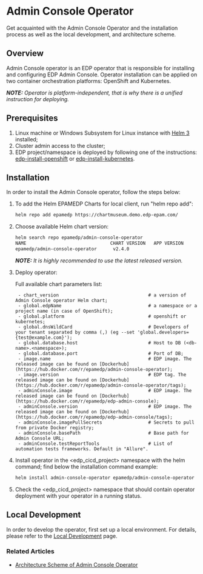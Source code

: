 # Admin Console Operator

Get acquainted with the Admin Console Operator and the installation process as well as the local development, 
and architecture scheme.

## Overview

Admin Console operator is an EDP operator that is responsible for installing and configuring EDP Admin Console. 
Operator installation can be applied on two container orchestration platforms: OpenShift and Kubernetes.

_**NOTE:** Operator is platform-independent, that is why there is a unified instruction for deploying._

## Prerequisites
1. Linux machine or Windows Subsystem for Linux instance with [Helm 3](https://helm.sh/docs/intro/install/) installed;
2. Cluster admin access to the cluster;
3. EDP project/namespace is deployed by following one of the instructions: [edp-install-openshift](https://github.com/epmd-edp/edp-install/blob/release/2.4/documentation/openshift_install_edp.md#edp-project) or [edp-install-kubernetes](https://github.com/epmd-edp/edp-install/blob/release/2.4/documentation/kubernetes_install_edp.md#edp-namespace).

## Installation
In order to install the Admin Console operator, follow the steps below:

1. To add the Helm EPAMEDP Charts for local client, run "helm repo add":
     ```bash
     helm repo add epamedp https://chartmuseum.demo.edp-epam.com/
     ```
2. Choose available Helm chart version:
     ```bash
     helm search repo epamedp/admin-console-operator
     NAME                               CHART VERSION   APP VERSION     DESCRIPTION
     epamedp/admin-console-operator      v2.4.0                          Helm chart for Golang application/service deplo...
     ```
  
    _**NOTE:** It is highly recommended to use the latest released version._

3. Deploy operator:

   Full available chart parameters list:
   ```
    - chart_version                                 # a version of Admin Console operator Helm chart;
    - global.edpName                                # a namespace or a project name (in case of OpenShift);
    - global.platform                               # openshift or kubernetes;
    - global.dnsWildCard                            # Developers of your tenant separated by comma (,) (eg --set 'global.developers={test@example.com}');
    - global.database.host                          # Host to DB (<db-name>.<namespace>);
    - global.database.port                          # Port of DB;
    - image.name                                    # EDP image. The released image can be found on [Dockerhub](https://hub.docker.com/r/epamedp/admin-console-operator);
    - image.version                                 # EDP tag. The released image can be found on [Dockerhub](https://hub.docker.com/r/epamedp/admin-console-operator/tags);
    - adminConsole.image                            # EDP image. The released image can be found on [Dockerhub](https://hub.docker.com/r/epamedp/edp-admin-console);
    - adminConsole.version                          # EDP image. The released image can be found on [Dockerhub](https://hub.docker.com/r/epamedp/edp-admin-console/tags);
    - adminConsole.imagePullSecrets                 # Secrets to pull from private Docker registry;
    - adminConsole.basePath                         # Base path for Admin Console URL;
    - adminConsole.testReportTools                  # List of automation tests frameworks. Default in "Allure". 
   ```

4. Install operator in the <edp_cicd_project> namespace with the helm command; find below the installation command example:
    ```bash
    helm install admin-console-operator epamedp/admin-console-operator --version <chart_version> --namespace <edp_cicd_project> --set name=admin-console-operator --set global.edpName=<edp_cicd_project> --set global.platform=<platform_type>
    ```
5. Check the <edp_cicd_project> namespace that should contain operator deployment with your operator in a running status.

## Local Development
In order to develop the operator, first set up a local environment. For details, please refer to the [Local Development](documentation/local_development.md) page.

### Related Articles

- [Architecture Scheme of Admin Console Operator](documentation/arch.md)